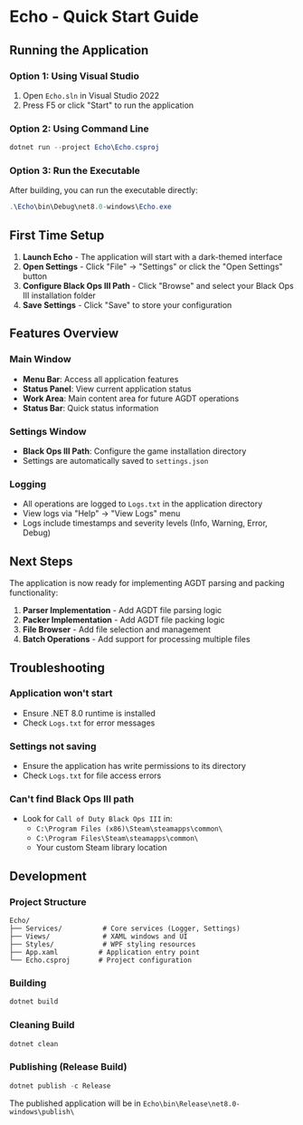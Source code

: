 # Echo - Quick Start Guide

## Running the Application

### Option 1: Using Visual Studio
1. Open `Echo.sln` in Visual Studio 2022
2. Press F5 or click "Start" to run the application

### Option 2: Using Command Line
```powershell
dotnet run --project Echo\Echo.csproj
```

### Option 3: Run the Executable
After building, you can run the executable directly:
```powershell
.\Echo\bin\Debug\net8.0-windows\Echo.exe
```

## First Time Setup

1. **Launch Echo** - The application will start with a dark-themed interface
2. **Open Settings** - Click "File" → "Settings" or click the "Open Settings" button
3. **Configure Black Ops III Path** - Click "Browse" and select your Black Ops III installation folder
4. **Save Settings** - Click "Save" to store your configuration

## Features Overview

### Main Window
- **Menu Bar**: Access all application features
- **Status Panel**: View current application status
- **Work Area**: Main content area for future AGDT operations
- **Status Bar**: Quick status information

### Settings Window
- **Black Ops III Path**: Configure the game installation directory
- Settings are automatically saved to `settings.json`

### Logging
- All operations are logged to `Logs.txt` in the application directory
- View logs via "Help" → "View Logs" menu
- Logs include timestamps and severity levels (Info, Warning, Error, Debug)

## Next Steps

The application is now ready for implementing AGDT parsing and packing functionality:

1. **Parser Implementation** - Add AGDT file parsing logic
2. **Packer Implementation** - Add AGDT file packing logic
3. **File Browser** - Add file selection and management
4. **Batch Operations** - Add support for processing multiple files

## Troubleshooting

### Application won't start
- Ensure .NET 8.0 runtime is installed
- Check `Logs.txt` for error messages

### Settings not saving
- Ensure the application has write permissions to its directory
- Check `Logs.txt` for file access errors

### Can't find Black Ops III path
- Look for `Call of Duty Black Ops III` in:
  - `C:\Program Files (x86)\Steam\steamapps\common\`
  - `C:\Program Files\Steam\steamapps\common\`
  - Your custom Steam library location

## Development

### Project Structure
```
Echo/
├── Services/          # Core services (Logger, Settings)
├── Views/             # XAML windows and UI
├── Styles/            # WPF styling resources
├── App.xaml          # Application entry point
└── Echo.csproj       # Project configuration
```

### Building
```powershell
dotnet build
```

### Cleaning Build
```powershell
dotnet clean
```

### Publishing (Release Build)
```powershell
dotnet publish -c Release
```

The published application will be in `Echo\bin\Release\net8.0-windows\publish\`
